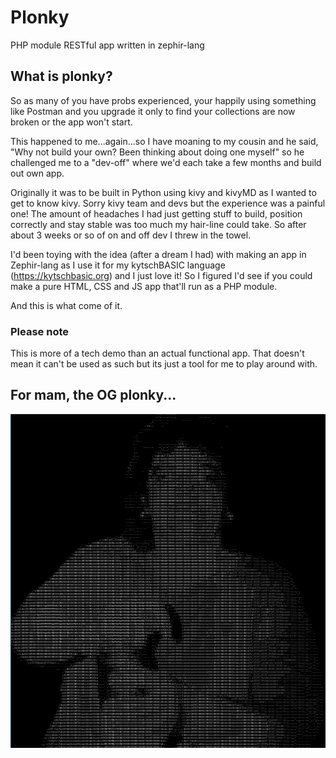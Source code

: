 # Plonky
PHP module RESTful app written in zephir-lang

## What is plonky?
So as many of you have probs experienced, your happily using something like Postman and you upgrade it only to find your collections are now broken or the app won't start.

This happened to me...again...so I have moaning to my cousin and he said, "Why not build your own? Been thinking about doing one myself" so he challenged me to a "dev-off" where we'd each take a few months and build out own app.

Originally it was to be built in Python using kivy and kivyMD as I wanted to get to know kivy. Sorry kivy team and devs but the experience was a painful one! The amount of headaches I had just getting stuff to build, position correctly and stay stable was too much my hair-line could take. So after about 3 weeks or so of on and off dev I threw in the towel.

I'd been toying with the idea (after a dream I had) with making an app in Zephir-lang as I use it for my kytschBASIC language (https://kytschbasic.org) and I just love it! So I figured I'd see if you could make a pure HTML, CSS and JS app that'll run as a PHP module.

And this is what come of it.

### Please note
This is more of a tech demo than an actual functional app. That doesn't mean it can't be used as such but its just a tool for me to play around with.

## For mam, the OG plonky...
![OG Plonky](https://github.com/kytschi/plonky/blob/main/plonky.jpg)                